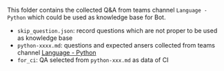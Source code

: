 This folder contains the collected Q&A from teams channel `Language - Python` which could be used as knowledge base for Bot.

- `skip_question.json`: record questions which are not proper to be used as knowledge base
- `python-xxxx.md`: questions and expected ansers collected from teams channel [Language - Python](https://teams.microsoft.com/l/channel/19%3Ab97d98e6d22c41e0970a1150b484d935%40thread.skype/Language%20-%20Python?groupId=3e17dcb0-4257-4a30-b843-77f47f1d4121&tenantId=72f988bf-86f1-41af-91ab-2d7cd011db47)
- `for_ci`: QA selected from `python-xxx.md` as data of CI
